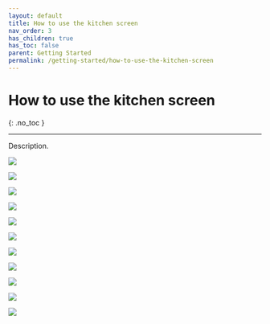 ```yaml
---
layout: default
title: How to use the kitchen screen
nav_order: 3
has_children: true
has_toc: false
parent: Getting Started
permalink: /getting-started/how-to-use-the-kitchen-screen
---
```


# How to use the kitchen screen
{: .no_toc }

---

Description.

![](/orderlord-help-kds/assets/images/kds/view_list_10.png)

![](/orderlord-help-kds/assets/images/kds/view_list_11.png)

![](/orderlord-help-kds/assets/images/kds/view_list_12.png)

![](/orderlord-help-kds/assets/images/kds/view_list_13.png)

![](/orderlord-help-kds/assets/images/kds/view_list_3.png)

![](/orderlord-help-kds/assets/images/kds/view_list_4.png)

![](/orderlord-help-kds/assets/images/kds/view_list_5.png)

![](/orderlord-help-kds/assets/images/kds/view_list_6.png)

![](/orderlord-help-kds/assets/images/kds/view_list_7.png)

![](/orderlord-help-kds/assets/images/kds/view_list_8.png)

![](/orderlord-help-kds/assets/images/kds/view_list_9.png)